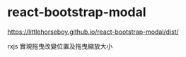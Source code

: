 # react-bootstrap-modal

https://littlehorseboy.github.io/react-bootstrap-modal/dist/

rxjs 實現拖曳改變位置及拖曳縮放大小
